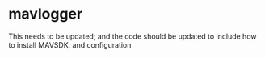 # mavlogger

This needs to be updated; and the code should be updated to include how to install MAVSDK, and configuration
